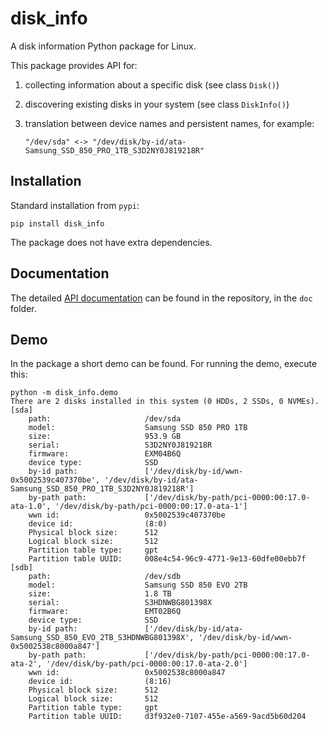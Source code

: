 # disk_info
A disk information Python package for Linux.

This package provides API for:
1. collecting information about a specific disk (see class `Disk()`)
2. discovering existing disks in your system (see class `DiskInfo()`)
3. translation between device names and persistent names, for example:

       "/dev/sda" <-> "/dev/disk/by-id/ata-Samsung_SSD_850_PRO_1TB_S3D2NY0J819218R" 

Installation
------------
Standard installation from `pypi`:

    pip install disk_info

The package does not have extra dependencies.

Documentation
-------------
The detailed [API documentation](file://doc/disk_info/index.html) can be found in the repository, in the `doc` folder.

Demo
----
In the package a short demo can be found. For running the demo, execute this:

    python -m disk_info.demo
    There are 2 disks installed in this system (0 HDDs, 2 SSDs, 0 NVMEs).
    [sda]
        path:                     /dev/sda
        model:                    Samsung SSD 850 PRO 1TB
        size:                     953.9 GB
        serial:                   S3D2NY0J819218R
        firmware:                 EXM04B6Q
        device type:              SSD
        by-id path:               ['/dev/disk/by-id/wwn-0x5002539c407370be', '/dev/disk/by-id/ata-Samsung_SSD_850_PRO_1TB_S3D2NY0J819218R']
        by-path path:             ['/dev/disk/by-path/pci-0000:00:17.0-ata-1.0', '/dev/disk/by-path/pci-0000:00:17.0-ata-1']
        wwn id:                   0x5002539c407370be
        device id:                (8:0)
        Physical block size:      512
        Logical block size:       512
        Partition table type:     gpt
        Partition table UUID:     008e4c54-96c9-4771-9e13-60dfe00ebb7f
    [sdb]
        path:                     /dev/sdb
        model:                    Samsung SSD 850 EVO 2TB
        size:                     1.8 TB
        serial:                   S3HDNWBG801398X
        firmware:                 EMT02B6Q
        device type:              SSD
        by-id path:               ['/dev/disk/by-id/ata-Samsung_SSD_850_EVO_2TB_S3HDNWBG801398X', '/dev/disk/by-id/wwn-0x5002538c8000a847']
        by-path path:             ['/dev/disk/by-path/pci-0000:00:17.0-ata-2', '/dev/disk/by-path/pci-0000:00:17.0-ata-2.0']
        wwn id:                   0x5002538c8000a847
        device id:                (8:16)
        Physical block size:      512
        Logical block size:       512
        Partition table type:     gpt
        Partition table UUID:     d3f932e0-7107-455e-a569-9acd5b60d204
